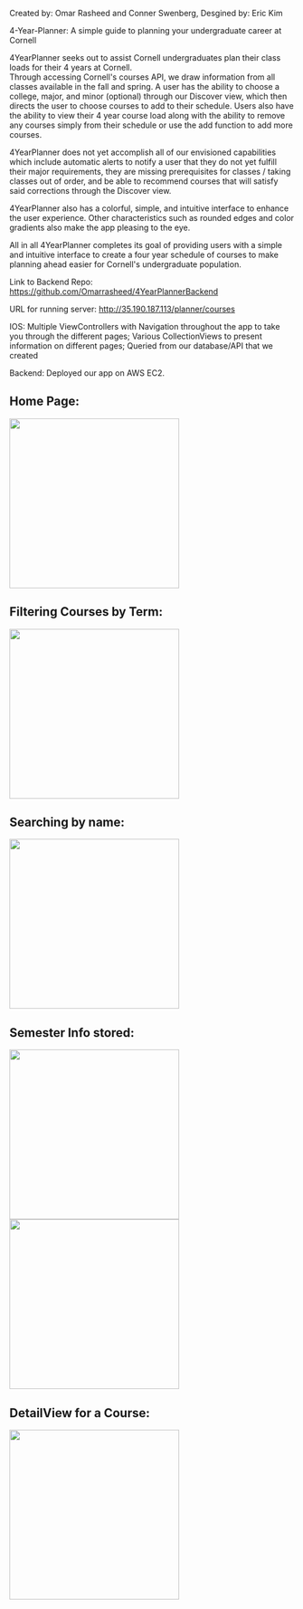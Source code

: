 Created by: Omar Rasheed and Conner Swenberg, Desgined by: Eric Kim

4-Year-Planner: A simple guide to planning your undergraduate career at Cornell

4YearPlanner seeks out to assist Cornell undergraduates plan their class loads for their 4 years at Cornell.  
Through accessing Cornell's courses API, we draw information from all classes available in the fall and spring.
A user has the ability to choose a college, major, and minor (optional) through our Discover view, which then directs
the user to choose courses to add to their schedule.  Users also have the ability to view their 4 year course load
along with the ability to remove any courses simply from their schedule or use the add function to add more courses.

4YearPlanner does not yet accomplish all of our envisioned capabilities which include automatic alerts to notify a 
user that they do not yet fulfill their major requirements, they are missing prerequisites for classes / taking classes
out of order, and be able to recommend courses that will satisfy said corrections through the Discover view.

4YearPlanner also has a colorful, simple, and intuitive interface to enhance the user experience.  Other characteristics
such as rounded edges and color gradients also make the app pleasing to the eye.

All in all 4YearPlanner completes its goal of providing users with a simple and intuitive interface to create a four year schedule 
of courses to make planning ahead easier for Cornell's undergraduate population.

Link to Backend Repo: https://github.com/Omarrasheed/4YearPlannerBackend

URL for running server: http://35.190.187.113/planner/courses

IOS: Multiple ViewControllers with Navigation throughout the app to take you through the different pages; Various CollectionViews to present information on different pages; Queried from our database/API that we created 

Backend: Deployed our app on AWS EC2.


## Home Page:
<img src="Images/Home-Screen.png" width=300>

## Filtering Courses by Term:
<img src="Images/Applying-Filter-for-Term.png" width=300>

## Searching by name:
<img src="Images/Searching-by-Name.png" width=300>

## Semester Info stored:
<img src="Images/Semester-1-Info-Stored.png" width=300>    <img src="Images/Semester-2-Info-Stored.png" width=300>

## DetailView for a Course:
<img src="Images/DetailView-for-Selected-Course.png" width=300>
